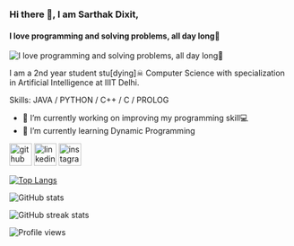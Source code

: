 ### Hi there 👋, I am Sarthak Dixit,
#### I love programming and solving problems, all day long🥰
![I love programming and solving problems, all day long🥰](https://arturssmirnovs.github.io/github-profile-readme-generator/images/banner.png)

 I am a 2nd year student stu[dying]☠ Computer Science with specialization in Artificial Intelligence at IIIT Delhi.

Skills: JAVA / PYTHON / C++ / C / PROLOG

- 🔭 I’m currently working on improving my programming skill💻 
- 🌱 I’m currently learning Dynamic Programming 


[<img src='https://cdn.jsdelivr.net/npm/simple-icons@3.0.1/icons/github.svg' alt='github' height='40'>](https://github.com/sarthak20574)  [<img src='https://cdn.jsdelivr.net/npm/simple-icons@3.0.1/icons/linkedin.svg' alt='linkedin' height='40'>](https://www.linkedin.com/in/sarthak-dixit-061a19221/)  [<img src='https://cdn.jsdelivr.net/npm/simple-icons@3.0.1/icons/instagram.svg' alt='instagram' height='40'>](https://www.instagram.com/sarthakugly/)  

[![Top Langs](https://github-readme-stats.vercel.app/api/top-langs/?username=sarthak20574)](https://github.com/anuraghazra/github-readme-stats)

![GitHub stats](https://github-readme-stats.vercel.app/api?username=sarthak20574&show_icons=true&count_private=true)  

![GitHub streak stats](https://github-readme-streak-stats.herokuapp.com/?user=sarthak20574)  

![Profile views](https://gpvc.arturio.dev/sarthak20574)  
